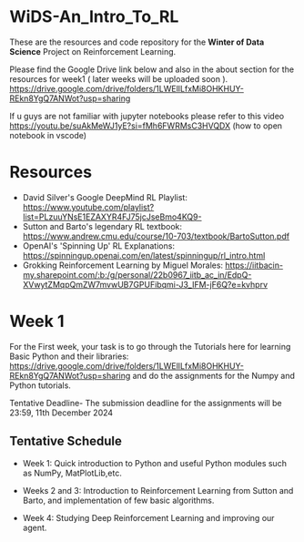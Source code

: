 # WiDS-An_Intro_To_RL

These are the resources and code repository for the **Winter of Data Science** Project on Reinforcement Learning.

Please find the Google Drive link below and also in the about section for the resources for week1 ( later weeks will be uploaded soon ).
https://drive.google.com/drive/folders/1LWElILfxMi8OHKHUY-REkn8YgQ7ANWot?usp=sharing

If u guys are not familiar with jupyter notebooks please refer to this video
https://youtu.be/suAkMeWJ1yE?si=fMh6FWRMsC3HVQDX  (how to open notebook in vscode)

# Resources
  - David Silver's Google DeepMind RL Playlist: https://www.youtube.com/playlist?list=PLzuuYNsE1EZAXYR4FJ75jcJseBmo4KQ9-
  - Sutton and Barto's legendary RL textbook: https://www.andrew.cmu.edu/course/10-703/textbook/BartoSutton.pdf
  - OpenAI's 'Spinning Up' RL Explanations: https://spinningup.openai.com/en/latest/spinningup/rl_intro.html
  - Grokking Reinforcement Learning by Miguel Morales: https://iitbacin-my.sharepoint.com/:b:/g/personal/22b0967_iitb_ac_in/EdpQ-XVwytZMqpQmZW7mvwUB7GPUFibqmi-J3_IFM-jF6Q?e=kvhprv

# Week 1
For the First week, your task is to go through the Tutorials here for learning Basic Python and their libraries: https://drive.google.com/drive/folders/1LWElILfxMi8OHKHUY-REkn8YgQ7ANWot?usp=sharing
and do the assignments for the Numpy and Python tutorials.

Tentative Deadline- The submission deadline for the assignments will be 23:59, 11th December 2024

## Tentative Schedule

- Week 1:
Quick introduction to Python and useful Python modules such as NumPy, MatPlotLib,etc.

- Weeks 2 and 3:
Introduction to Reinforcement Learning from Sutton and Barto, and implementation of few basic algorithms.

- Week 4:
Studying Deep Reinforcement Learning and improving our agent.

